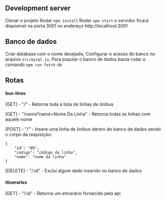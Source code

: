 ## Development server

Clonar o projeto
Rodar `npm install`
Rodar `npm start` o servidor ficará disponível na porta 3001 no endereço http://localhost:3001

## Banco de dados

Criar database com o nome desejado;
Configurar o acesso do banco no arquivo `src/mysql.js`;
Para popular o banco de dados basta rodar o comando `npm run fetch-db`

## Rotas

#### bus-lines

[GET] - "/" - Retorna toda a lista de linhas de ônibus

[GET] - "/name?name=Nome Da Linha" - Retorna todas as linhas com aquele nome

[POST] - "/" - Insere uma linha de ônibus dentro do banco de dados sendo o corpo da requisição:

    {
    	"id": "09",
    	"codigo": "código da linha",
    	"nome": "nome da linha"
    }

[DELETE] - "/:id" - Exclui algum dado inserido no banco de dados

#### itineraries

[GET] - "/:id" - Retorna um etinerário fornecido pela api
